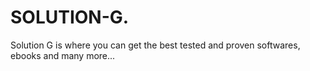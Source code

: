 # SOLUTION-G.
Solution G is where you can get the best tested and proven softwares, ebooks and many more...
